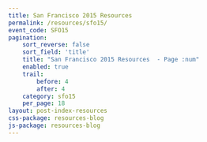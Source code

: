 ```yaml
---
title: San Francisco 2015 Resources
permalink: /resources/sfo15/
event_code: SFO15
pagination:
    sort_reverse: false
    sort_field: 'title'
    title: "San Francisco 2015 Resources  - Page :num"
    enabled: true
    trail:
        before: 4
        after: 4
    category: sfo15
    per_page: 18
layout: post-index-resources
css-package: resources-blog
js-package: resources-blog
---
```

